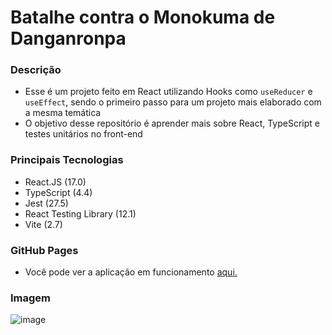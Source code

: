 # Batalhe contra o Monokuma de Danganronpa

### Descrição

- Esse é um projeto feito em React utilizando Hooks como `useReducer` e `useEffect`, sendo o primeiro passo para um projeto mais elaborado com a mesma temática
- O objetivo desse repositório é aprender mais sobre React, TypeScript e testes unitários no front-end

### Principais Tecnologias

- React.JS (17.0)
- TypeScript (4.4)
- Jest (27.5)
- React Testing Library (12.1)
- Vite (2.7)

### GitHub Pages

- Você pode ver a aplicação em funcionamento [aqui.](https://falcowoski.github.io/battle-against-monokuma-in-react-and-ts/)

### Imagem

![image](https://user-images.githubusercontent.com/85199880/152700859-40924ae3-1f44-4a76-8abd-85c8960f51e0.png)

